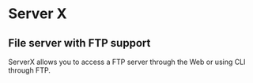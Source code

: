 # Server X
## File server with FTP support

ServerX allows you to access a FTP server through the Web or using CLI through FTP.
